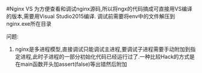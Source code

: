 #Nginx VS
为方便查看和调试nginx源码,所以将ngx的代码搞成可直接用VS编译的版本,需要用Visual Studio2015编译.
调试前需要将env中的文件解压到nginx.exe所在目录

问题:
1. nginx是多进程模型,直接调试只能调试主进程,要调试子进程需要手动附加到指定进程,此时子进程的一部分初始化代码已经运行过了.一种比较Hack的方式是在main函数开头加assert(false)等出错然后附加